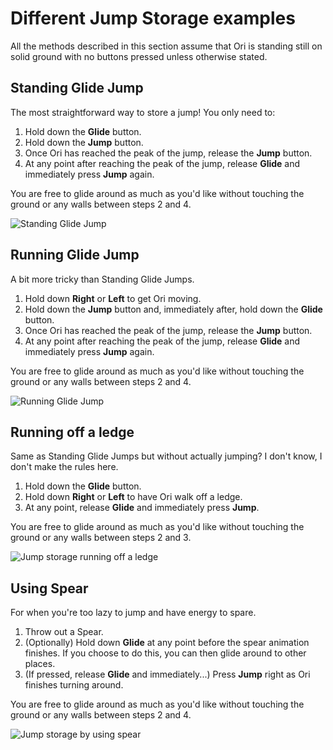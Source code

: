 # Different Jump Storage examples

All the methods described in this section assume that Ori is standing still on solid ground with no
buttons pressed unless otherwise stated.

## Standing Glide Jump
The most straightforward way to store a jump! You only need to:
1. Hold down the **Glide** button.
2. Hold down the **Jump** button.
3. Once Ori has reached the peak of the jump, release the **Jump** button.
4. At any point after reaching the peak of the jump, release **Glide** and immediately press **Jump** again.

You are free to glide around as much as you'd like without touching the ground or any walls between steps 2 and 4.

![Standing Glide Jump](/assets/StandingGlideJump.gif)

## Running Glide Jump
A bit more tricky than Standing Glide Jumps.
1. Hold down **Right** or **Left** to get Ori moving.
2. Hold down the **Jump** button and, immediately after, hold down the **Glide** button.
3. Once Ori has reached the peak of the jump, release the **Jump** button. 
4. At any point after reaching the peak of the jump, release **Glide** and immediately press **Jump** again.

You are free to glide around as much as you'd like without touching the ground or any walls between steps 2 and 4.

![Running Glide Jump](/assets/RunningGlideJump.gif)

## Running off a ledge
Same as Standing Glide Jumps but without actually jumping? I don't know, I don't make the rules here.
1. Hold down the **Glide** button.
2. Hold down **Right** or **Left** to have Ori walk off a ledge.
3. At any point, release **Glide** and immediately press **Jump**.

You are free to glide around as much as you'd like without touching the ground or any walls between steps 2 and 3.

![Jump storage running off a ledge](/assets/LedgeGlideJump.gif)

## Using Spear
For when you're too lazy to jump and have energy to spare.
1. Throw out a Spear.
2. (Optionally) Hold down **Glide** at any point before the spear animation finishes. If you choose to do this, you can then glide around to other places.
3. (If pressed, release **Glide** and immediately...) Press **Jump** right as Ori finishes turning around.

You are free to glide around as much as you'd like without touching the ground or any walls between steps 2 and 4.

![Jump storage by using spear](/assets/SpearJump.gif)
